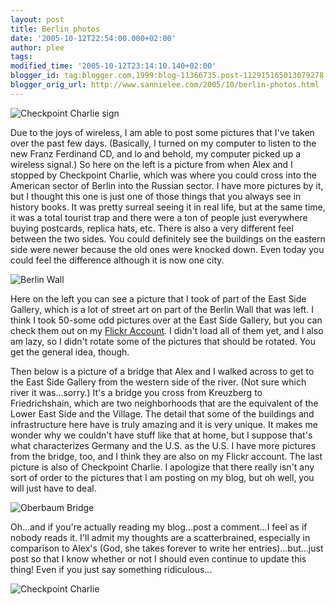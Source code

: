 ```yaml
---
layout: post
title: Berlin photos
date: '2005-10-12T22:54:00.000+02:00'
author: plee
tags: 
modified_time: '2005-10-12T23:14:10.140+02:00'
blogger_id: tag:blogger.com,1999:blog-11366735.post-112915165013079278
blogger_orig_url: http://www.sannielee.com/2005/10/berlin-photos.html
---
```


<img src="/blog/assets/img/checkpoint_charlie_sign.jpg" alt="Checkpoint Charlie sign" border="0" />

Due to the joys of wireless, I am able to post some pictures that I've taken over the past few days.  (Basically, I turned on my computer to listen to the new Franz Ferdinand CD, and lo and behold, my computer picked up a wireless signal.)  So here on the left is a picture from when Alex and I stopped by Checkpoint Charlie, which was where you could cross into the American sector of Berlin into the Russian sector.  I have more pictures by it, but I thought this one is just one of those things that you always see in history books.  It was pretty surreal seeing it in real life, but at the same time, it was a total tourist trap and there were a ton of people just everywhere buying postcards, replica hats, etc.  There is also a very different feel between the two sides.  You could definitely see the buildings on the eastern side were newer because the old ones were knocked down.  Even today you could feel the difference although it is now one city.

<img src="/blog/assets/img/berlinwall.jpg" alt="Berlin Wall" border="0" />

Here on the left you can see a picture that I took of part of the East Side Gallery, which is a lot of street art on part of the Berlin Wall that was left.  I think I took 50-some odd pictures over at the East Side Gallery, but you can check them out on my <a href="http://www.flickr.com/photos/sannielee">Flickr Account</a>.  I didn't load all of them yet, and I also am lazy, so I didn't rotate some of the pictures that should be rotated.  You get the general idea, though.

Then below is a picture of a bridge that Alex and I walked across to get to the East Side Gallery from the western side of the river.  (Not sure which river it was...sorry.)  It's a bridge you cross from Kreuzberg to Friedrichshain, which are two neighborhoods that are the equivalent of the Lower East Side and the Village.  The detail that some of the buildings and infrastructure here have is truly amazing and it is very unique.  It makes me wonder why we couldn't have stuff like that at home, but I suppose that's what characterizes Germany and the U.S. as the U.S.  I have more pictures from the bridge, too, and I think they are also on my Flickr account.  The last picture is also of Checkpoint Charlie.  I apologize that there really isn't any sort of order to the pictures that I am posting on my blog, but oh well, you will just have to deal.

<img src="/blog/assets/img/oberbaum.jpg" alt="Oberbaum Bridge" border="0" />

Oh...and if you're actually reading my blog...post a comment...I feel as if nobody reads it.  I'll admit my thoughts are a scatterbrained, especially in comparison to Alex's (God, she takes forever to write her entries)...but...just post so that I know whether or not I should even continue to update this thing!  Even if you just say something ridiculous...

<img src="/blog/assets/img/checkpointcharlie.jpg" alt="Checkpoint Charlie" border="0" />
